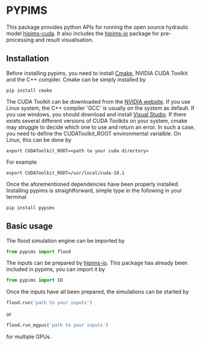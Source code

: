 # PYPIMS

This package provides python APIs for running the open source hydraulic model [hipims-cuda](https://github.com/HEMLab/hipims). It also includes the [hipims-io](https://pypi.org/project/hipims-io/) package for pre-processing and result visualisation.

## Installation

Before installing pypims, you need to install [Cmake](https://cmake.org/download/), NVIDIA CUDA Toolkit and the C++ compiler. Cmake can be simply installed by

```shell
pip install cmake
```

The CUDA Toolkit can be downloaded from the [NVIDIA website](https://developer.nvidia.com/cuda-downloads). If you use Linux system, the C++ compiler 'GCC' is usually on the system as default. If you use windows, you should download and install [Visual Studio](https://visualstudio.microsoft.com/vs/). If there exists several different versions of CUDA Toolkits on your system, cmake may struggle to decide which one to use and return an error. In such a case, you need to define the CUDAToolkit_ROOT environmental varialble. On Linux, this can be done by

```shell
export CUDAToolkit_ROOT=<path to your cuda directory>
```
For example

```shell
export CUDAToolkit_ROOT=/usr/local/cuda-10.1
```

Once the aforementioned dependencies have been properly installed. Installing pypims is straightforward, simple type in the following in your terminal

```shell
pip install pypims
```



## Basic usage

The flood simulation engine can be imported by

```python
from pypims import flood
```

The inputs can be prepared by [hipims-io](https://pypi.org/project/hipims-io/). This package has already been included in pypims, you can import it by

```python
from pypims import IO
```

Once the inputs have all been prepared, the simulations  can be started by

```python
flood.run('path to your inputs')
```

or

```python
flood.run_mgpus('path to your inputs')
```

for multiple GPUs.